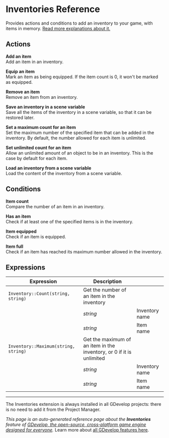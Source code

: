 # Inventories Reference

Provides actions and conditions to add an inventory to your game, with items in memory. [Read more explanations about it.](/gdevelop5/all-features/inventory)

## Actions

**Add an item**  
Add an item in an inventory.

**Equip an item**  
Mark an item as being equipped. If the item count is 0, it won't be marked as equipped.

**Remove an item**  
Remove an item from an inventory.

**Save an inventory in a scene variable**  
Save all the items of the inventory in a scene variable, so that it can be restored later.

**Set a maximum count for an item**  
Set the maximum number of the specified item that can be added in the inventory. By default, the number allowed for each item is unlimited.

**Set unlimited count for an item**  
Allow an unlimited amount of an object to be in an inventory. This is the case by default for each item.

**Load an inventory from a scene variable**  
Load the content of the inventory from a scene variable.

## Conditions

**Item count**  
Compare the number of an item in an inventory.

**Has an item**  
Check if at least one of the specified items is in the inventory.

**Item equipped**  
Check if an item is equipped.

**Item full**  
Check if an item has reached its maximum number allowed in the inventory.

## Expressions

| Expression | Description |  |
|-----|-----|-----|
| `Inventory::Count(string, string)` | Get the number of an item in the inventory ||
| | _string_ | Inventory name |
| | _string_ | Item name |
| `Inventory::Maximum(string, string)` | Get the maximum of an item in the inventory, or 0 if it is unlimited ||
| | _string_ | Inventory name |
| | _string_ | Item name |
---

The Inventories extension is always installed in all GDevelop projects: there is no need to add it from the Project Manager.

*This page is an auto-generated reference page about the **Inventories** feature of [GDevelop, the open-source, cross-platform game engine designed for everyone](https://gdevelop.io/).* Learn more about [all GDevelop features here](/gdevelop5/all-features).